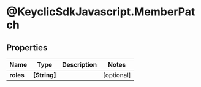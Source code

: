# @KeyclicSdkJavascript.MemberPatch

## Properties
Name | Type | Description | Notes
------------ | ------------- | ------------- | -------------
**roles** | **[String]** |  | [optional] 


